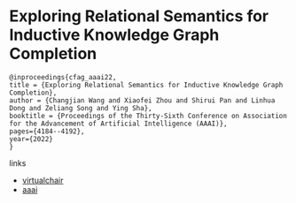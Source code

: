 # Exploring Relational Semantics for Inductive Knowledge Graph Completion

```
@inproceedings{cfag_aaai22,
title = {Exploring Relational Semantics for Inductive Knowledge Graph Completion},
author = {Changjian Wang and Xiaofei Zhou and Shirui Pan and Linhua Dong and Zeliang Song and Ying Sha},
booktitle = {Proceedings of the Thirty-Sixth Conference on Association for the Advancement of Artificial Intelligence (AAAI)},
pages={4184--4192},
year={2022}
}
```

links
- [virtualchair](https://aaai-2022.virtualchair.net/poster_aaai8303)
- [aaai](https://ojs.aaai.org/index.php/AAAI/article/view/20337)
